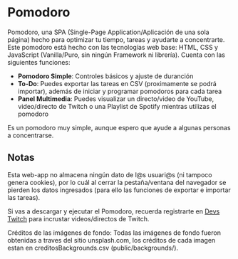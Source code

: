 # Pomodoro
Pomodoro, una SPA (Single-Page Application/Aplicación de una sola página) hecho para optimizar tu tiempo, tareas y ayudarte a concentrarte.
<br>
Este pomodoro está hecho con las tecnologías web base: HTML, CSS y JavaScript (Vanilla/Puro, sin ningún Framework ni librería). Cuenta con las siguientes funciones:
<ul>
  <li><b>Pomodoro Simple</b>: Controles básicos y ajuste de duranción</li>
  <li><b>To-Do</b>: Puedes exportar las tareas en CSV (proximamente se podrá importar), además de iniciar y programar pomodoros para cada tarea</li>
  <li><b>Panel Multimedia</b>: Puedes visualizar un directo/video de YouTube, video/directo de Twitch o una Playlist de Spotify mientras utilizas el pomodoro</li>
</ul>
Es un pomodoro muy simple, aunque espero que ayude a algunas personas a concentrarse.

## Notas

Esta web-app no almacena ningún dato de l@s usuari@s (ni tampoco genera cookies), por lo cuál al cerrar la pestaña/ventana del navegador se pierden los datos ingresados (para ello las funciones de exportar e importar las tareas).

Si vas a descargar y ejecutar el Pomodoro, recuerda registrarte en <a href="https://dev.twitch.tv/">Devs Twitch</a> para incrustar videos/directos de Twitch.

Créditos de las imágenes de fondo: Todas las imágenes de fondo fueron obtenidas a traves del sitio unsplash.com, los créditos de cada imagen estan en creditosBackgrounds.csv (public/backgrounds/).
